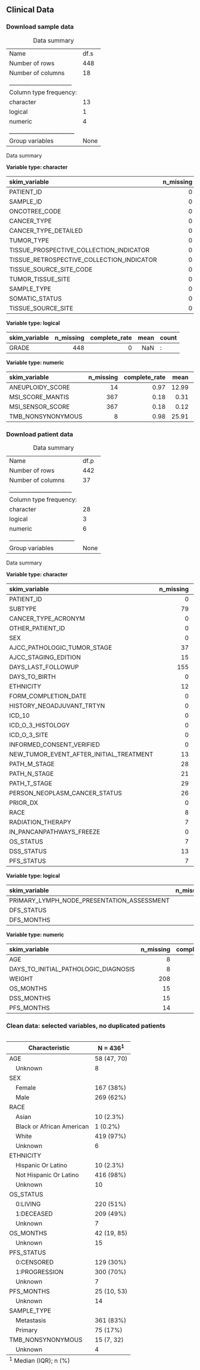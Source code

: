 ## Clinical Data

### Download sample data

<table>
<caption>Data summary</caption>
<tbody>
<tr class="odd">
<td style="text-align: left;">Name</td>
<td style="text-align: left;">df.s</td>
</tr>
<tr class="even">
<td style="text-align: left;">Number of rows</td>
<td style="text-align: left;">448</td>
</tr>
<tr class="odd">
<td style="text-align: left;">Number of columns</td>
<td style="text-align: left;">18</td>
</tr>
<tr class="even">
<td style="text-align: left;">_______________________</td>
<td style="text-align: left;"></td>
</tr>
<tr class="odd">
<td style="text-align: left;">Column type frequency:</td>
<td style="text-align: left;"></td>
</tr>
<tr class="even">
<td style="text-align: left;">character</td>
<td style="text-align: left;">13</td>
</tr>
<tr class="odd">
<td style="text-align: left;">logical</td>
<td style="text-align: left;">1</td>
</tr>
<tr class="even">
<td style="text-align: left;">numeric</td>
<td style="text-align: left;">4</td>
</tr>
<tr class="odd">
<td style="text-align: left;">________________________</td>
<td style="text-align: left;"></td>
</tr>
<tr class="even">
<td style="text-align: left;">Group variables</td>
<td style="text-align: left;">None</td>
</tr>
</tbody>
</table>

Data summary

**Variable type: character**

<table>
<colgroup>
<col style="width: 42%" />
<col style="width: 10%" />
<col style="width: 14%" />
<col style="width: 4%" />
<col style="width: 4%" />
<col style="width: 6%" />
<col style="width: 9%" />
<col style="width: 11%" />
</colgroup>
<thead>
<tr class="header">
<th style="text-align: left;">skim_variable</th>
<th style="text-align: right;">n_missing</th>
<th style="text-align: right;">complete_rate</th>
<th style="text-align: right;">min</th>
<th style="text-align: right;">max</th>
<th style="text-align: right;">empty</th>
<th style="text-align: right;">n_unique</th>
<th style="text-align: right;">whitespace</th>
</tr>
</thead>
<tbody>
<tr class="odd">
<td style="text-align: left;">PATIENT_ID</td>
<td style="text-align: right;">0</td>
<td style="text-align: right;">1</td>
<td style="text-align: right;">12</td>
<td style="text-align: right;">12</td>
<td style="text-align: right;">0</td>
<td style="text-align: right;">442</td>
<td style="text-align: right;">0</td>
</tr>
<tr class="even">
<td style="text-align: left;">SAMPLE_ID</td>
<td style="text-align: right;">0</td>
<td style="text-align: right;">1</td>
<td style="text-align: right;">15</td>
<td style="text-align: right;">15</td>
<td style="text-align: right;">0</td>
<td style="text-align: right;">448</td>
<td style="text-align: right;">0</td>
</tr>
<tr class="odd">
<td style="text-align: left;">ONCOTREE_CODE</td>
<td style="text-align: right;">0</td>
<td style="text-align: right;">1</td>
<td style="text-align: right;">4</td>
<td style="text-align: right;">4</td>
<td style="text-align: right;">0</td>
<td style="text-align: right;">1</td>
<td style="text-align: right;">0</td>
</tr>
<tr class="even">
<td style="text-align: left;">CANCER_TYPE</td>
<td style="text-align: right;">0</td>
<td style="text-align: right;">1</td>
<td style="text-align: right;">8</td>
<td style="text-align: right;">8</td>
<td style="text-align: right;">0</td>
<td style="text-align: right;">1</td>
<td style="text-align: right;">0</td>
</tr>
<tr class="odd">
<td style="text-align: left;">CANCER_TYPE_DETAILED</td>
<td style="text-align: right;">0</td>
<td style="text-align: right;">1</td>
<td style="text-align: right;">18</td>
<td style="text-align: right;">18</td>
<td style="text-align: right;">0</td>
<td style="text-align: right;">1</td>
<td style="text-align: right;">0</td>
</tr>
<tr class="even">
<td style="text-align: left;">TUMOR_TYPE</td>
<td style="text-align: right;">0</td>
<td style="text-align: right;">1</td>
<td style="text-align: right;">23</td>
<td style="text-align: right;">23</td>
<td style="text-align: right;">0</td>
<td style="text-align: right;">1</td>
<td style="text-align: right;">0</td>
</tr>
<tr class="odd">
<td
style="text-align: left;">TISSUE_PROSPECTIVE_COLLECTION_INDICATOR</td>
<td style="text-align: right;">0</td>
<td style="text-align: right;">1</td>
<td style="text-align: right;">2</td>
<td style="text-align: right;">3</td>
<td style="text-align: right;">0</td>
<td style="text-align: right;">2</td>
<td style="text-align: right;">0</td>
</tr>
<tr class="even">
<td
style="text-align: left;">TISSUE_RETROSPECTIVE_COLLECTION_INDICATOR</td>
<td style="text-align: right;">0</td>
<td style="text-align: right;">1</td>
<td style="text-align: right;">2</td>
<td style="text-align: right;">3</td>
<td style="text-align: right;">0</td>
<td style="text-align: right;">2</td>
<td style="text-align: right;">0</td>
</tr>
<tr class="odd">
<td style="text-align: left;">TISSUE_SOURCE_SITE_CODE</td>
<td style="text-align: right;">0</td>
<td style="text-align: right;">1</td>
<td style="text-align: right;">2</td>
<td style="text-align: right;">2</td>
<td style="text-align: right;">0</td>
<td style="text-align: right;">25</td>
<td style="text-align: right;">0</td>
</tr>
<tr class="even">
<td style="text-align: left;">TUMOR_TISSUE_SITE</td>
<td style="text-align: right;">0</td>
<td style="text-align: right;">1</td>
<td style="text-align: right;">5</td>
<td style="text-align: right;">55</td>
<td style="text-align: right;">0</td>
<td style="text-align: right;">26</td>
<td style="text-align: right;">0</td>
</tr>
<tr class="odd">
<td style="text-align: left;">SAMPLE_TYPE</td>
<td style="text-align: right;">0</td>
<td style="text-align: right;">1</td>
<td style="text-align: right;">7</td>
<td style="text-align: right;">10</td>
<td style="text-align: right;">0</td>
<td style="text-align: right;">2</td>
<td style="text-align: right;">0</td>
</tr>
<tr class="even">
<td style="text-align: left;">SOMATIC_STATUS</td>
<td style="text-align: right;">0</td>
<td style="text-align: right;">1</td>
<td style="text-align: right;">7</td>
<td style="text-align: right;">7</td>
<td style="text-align: right;">0</td>
<td style="text-align: right;">1</td>
<td style="text-align: right;">0</td>
</tr>
<tr class="odd">
<td style="text-align: left;">TISSUE_SOURCE_SITE</td>
<td style="text-align: right;">0</td>
<td style="text-align: right;">1</td>
<td style="text-align: right;">4</td>
<td style="text-align: right;">44</td>
<td style="text-align: right;">0</td>
<td style="text-align: right;">25</td>
<td style="text-align: right;">0</td>
</tr>
</tbody>
</table>

**Variable type: logical**

<table>
<thead>
<tr class="header">
<th style="text-align: left;">skim_variable</th>
<th style="text-align: right;">n_missing</th>
<th style="text-align: right;">complete_rate</th>
<th style="text-align: right;">mean</th>
<th style="text-align: left;">count</th>
</tr>
</thead>
<tbody>
<tr class="odd">
<td style="text-align: left;">GRADE</td>
<td style="text-align: right;">448</td>
<td style="text-align: right;">0</td>
<td style="text-align: right;">NaN</td>
<td style="text-align: left;">:</td>
</tr>
</tbody>
</table>

**Variable type: numeric**

<table>
<colgroup>
<col style="width: 14%" />
<col style="width: 8%" />
<col style="width: 11%" />
<col style="width: 4%" />
<col style="width: 4%" />
<col style="width: 4%" />
<col style="width: 4%" />
<col style="width: 4%" />
<col style="width: 4%" />
<col style="width: 6%" />
<col style="width: 32%" />
</colgroup>
<thead>
<tr class="header">
<th style="text-align: left;">skim_variable</th>
<th style="text-align: right;">n_missing</th>
<th style="text-align: right;">complete_rate</th>
<th style="text-align: right;">mean</th>
<th style="text-align: right;">sd</th>
<th style="text-align: right;">p0</th>
<th style="text-align: right;">p25</th>
<th style="text-align: right;">p50</th>
<th style="text-align: right;">p75</th>
<th style="text-align: right;">p100</th>
<th style="text-align: left;">hist</th>
</tr>
</thead>
<tbody>
<tr class="odd">
<td style="text-align: left;">ANEUPLOIDY_SCORE</td>
<td style="text-align: right;">14</td>
<td style="text-align: right;">0.97</td>
<td style="text-align: right;">12.99</td>
<td style="text-align: right;">7.98</td>
<td style="text-align: right;">0.00</td>
<td style="text-align: right;">7.00</td>
<td style="text-align: right;">11.00</td>
<td style="text-align: right;">19.00</td>
<td style="text-align: right;">35.00</td>
<td style="text-align: left;">▆▇▅▃▁</td>
</tr>
<tr class="even">
<td style="text-align: left;">MSI_SCORE_MANTIS</td>
<td style="text-align: right;">367</td>
<td style="text-align: right;">0.18</td>
<td style="text-align: right;">0.31</td>
<td style="text-align: right;">0.02</td>
<td style="text-align: right;">0.24</td>
<td style="text-align: right;">0.30</td>
<td style="text-align: right;">0.32</td>
<td style="text-align: right;">0.33</td>
<td style="text-align: right;">0.37</td>
<td style="text-align: left;">▁▂▇▇▁</td>
</tr>
<tr class="odd">
<td style="text-align: left;">MSI_SENSOR_SCORE</td>
<td style="text-align: right;">367</td>
<td style="text-align: right;">0.18</td>
<td style="text-align: right;">0.12</td>
<td style="text-align: right;">0.19</td>
<td style="text-align: right;">0.00</td>
<td style="text-align: right;">0.01</td>
<td style="text-align: right;">0.05</td>
<td style="text-align: right;">0.14</td>
<td style="text-align: right;">1.03</td>
<td style="text-align: left;">▇▂▁▁▁</td>
</tr>
<tr class="even">
<td style="text-align: left;">TMB_NONSYNONYMOUS</td>
<td style="text-align: right;">8</td>
<td style="text-align: right;">0.98</td>
<td style="text-align: right;">25.91</td>
<td style="text-align: right;">55.65</td>
<td style="text-align: right;">0.20</td>
<td style="text-align: right;">7.04</td>
<td style="text-align: right;">14.88</td>
<td style="text-align: right;">31.39</td>
<td style="text-align: right;">1052.20</td>
<td style="text-align: left;">▇▁▁▁▁</td>
</tr>
</tbody>
</table>

### Download patient data

<table>
<caption>Data summary</caption>
<tbody>
<tr class="odd">
<td style="text-align: left;">Name</td>
<td style="text-align: left;">df.p</td>
</tr>
<tr class="even">
<td style="text-align: left;">Number of rows</td>
<td style="text-align: left;">442</td>
</tr>
<tr class="odd">
<td style="text-align: left;">Number of columns</td>
<td style="text-align: left;">37</td>
</tr>
<tr class="even">
<td style="text-align: left;">_______________________</td>
<td style="text-align: left;"></td>
</tr>
<tr class="odd">
<td style="text-align: left;">Column type frequency:</td>
<td style="text-align: left;"></td>
</tr>
<tr class="even">
<td style="text-align: left;">character</td>
<td style="text-align: left;">28</td>
</tr>
<tr class="odd">
<td style="text-align: left;">logical</td>
<td style="text-align: left;">3</td>
</tr>
<tr class="even">
<td style="text-align: left;">numeric</td>
<td style="text-align: left;">6</td>
</tr>
<tr class="odd">
<td style="text-align: left;">________________________</td>
<td style="text-align: left;"></td>
</tr>
<tr class="even">
<td style="text-align: left;">Group variables</td>
<td style="text-align: left;">None</td>
</tr>
</tbody>
</table>

Data summary

**Variable type: character**

<table>
<colgroup>
<col style="width: 40%" />
<col style="width: 10%" />
<col style="width: 14%" />
<col style="width: 4%" />
<col style="width: 4%" />
<col style="width: 6%" />
<col style="width: 9%" />
<col style="width: 11%" />
</colgroup>
<thead>
<tr class="header">
<th style="text-align: left;">skim_variable</th>
<th style="text-align: right;">n_missing</th>
<th style="text-align: right;">complete_rate</th>
<th style="text-align: right;">min</th>
<th style="text-align: right;">max</th>
<th style="text-align: right;">empty</th>
<th style="text-align: right;">n_unique</th>
<th style="text-align: right;">whitespace</th>
</tr>
</thead>
<tbody>
<tr class="odd">
<td style="text-align: left;">PATIENT_ID</td>
<td style="text-align: right;">0</td>
<td style="text-align: right;">1.00</td>
<td style="text-align: right;">12</td>
<td style="text-align: right;">12</td>
<td style="text-align: right;">0</td>
<td style="text-align: right;">442</td>
<td style="text-align: right;">0</td>
</tr>
<tr class="even">
<td style="text-align: left;">SUBTYPE</td>
<td style="text-align: right;">79</td>
<td style="text-align: right;">0.82</td>
<td style="text-align: right;">4</td>
<td style="text-align: right;">4</td>
<td style="text-align: right;">0</td>
<td style="text-align: right;">1</td>
<td style="text-align: right;">0</td>
</tr>
<tr class="odd">
<td style="text-align: left;">CANCER_TYPE_ACRONYM</td>
<td style="text-align: right;">0</td>
<td style="text-align: right;">1.00</td>
<td style="text-align: right;">4</td>
<td style="text-align: right;">4</td>
<td style="text-align: right;">0</td>
<td style="text-align: right;">1</td>
<td style="text-align: right;">0</td>
</tr>
<tr class="even">
<td style="text-align: left;">OTHER_PATIENT_ID</td>
<td style="text-align: right;">0</td>
<td style="text-align: right;">1.00</td>
<td style="text-align: right;">36</td>
<td style="text-align: right;">36</td>
<td style="text-align: right;">0</td>
<td style="text-align: right;">442</td>
<td style="text-align: right;">0</td>
</tr>
<tr class="odd">
<td style="text-align: left;">SEX</td>
<td style="text-align: right;">0</td>
<td style="text-align: right;">1.00</td>
<td style="text-align: right;">4</td>
<td style="text-align: right;">6</td>
<td style="text-align: right;">0</td>
<td style="text-align: right;">2</td>
<td style="text-align: right;">0</td>
</tr>
<tr class="even">
<td style="text-align: left;">AJCC_PATHOLOGIC_TUMOR_STAGE</td>
<td style="text-align: right;">37</td>
<td style="text-align: right;">0.92</td>
<td style="text-align: right;">7</td>
<td style="text-align: right;">16</td>
<td style="text-align: right;">0</td>
<td style="text-align: right;">14</td>
<td style="text-align: right;">0</td>
</tr>
<tr class="odd">
<td style="text-align: left;">AJCC_STAGING_EDITION</td>
<td style="text-align: right;">15</td>
<td style="text-align: right;">0.97</td>
<td style="text-align: right;">3</td>
<td style="text-align: right;">3</td>
<td style="text-align: right;">0</td>
<td style="text-align: right;">7</td>
<td style="text-align: right;">0</td>
</tr>
<tr class="even">
<td style="text-align: left;">DAYS_LAST_FOLLOWUP</td>
<td style="text-align: right;">155</td>
<td style="text-align: right;">0.65</td>
<td style="text-align: right;">1</td>
<td style="text-align: right;">11</td>
<td style="text-align: right;">0</td>
<td style="text-align: right;">271</td>
<td style="text-align: right;">0</td>
</tr>
<tr class="odd">
<td style="text-align: left;">DAYS_TO_BIRTH</td>
<td style="text-align: right;">0</td>
<td style="text-align: right;">1.00</td>
<td style="text-align: right;">5</td>
<td style="text-align: right;">11</td>
<td style="text-align: right;">0</td>
<td style="text-align: right;">430</td>
<td style="text-align: right;">0</td>
</tr>
<tr class="even">
<td style="text-align: left;">ETHNICITY</td>
<td style="text-align: right;">12</td>
<td style="text-align: right;">0.97</td>
<td style="text-align: right;">18</td>
<td style="text-align: right;">22</td>
<td style="text-align: right;">0</td>
<td style="text-align: right;">2</td>
<td style="text-align: right;">0</td>
</tr>
<tr class="odd">
<td style="text-align: left;">FORM_COMPLETION_DATE</td>
<td style="text-align: right;">0</td>
<td style="text-align: right;">1.00</td>
<td style="text-align: right;">6</td>
<td style="text-align: right;">8</td>
<td style="text-align: right;">0</td>
<td style="text-align: right;">113</td>
<td style="text-align: right;">0</td>
</tr>
<tr class="even">
<td style="text-align: left;">HISTORY_NEOADJUVANT_TRTYN</td>
<td style="text-align: right;">0</td>
<td style="text-align: right;">1.00</td>
<td style="text-align: right;">2</td>
<td style="text-align: right;">3</td>
<td style="text-align: right;">0</td>
<td style="text-align: right;">2</td>
<td style="text-align: right;">0</td>
</tr>
<tr class="odd">
<td style="text-align: left;">ICD_10</td>
<td style="text-align: right;">0</td>
<td style="text-align: right;">1.00</td>
<td style="text-align: right;">3</td>
<td style="text-align: right;">6</td>
<td style="text-align: right;">0</td>
<td style="text-align: right;">45</td>
<td style="text-align: right;">0</td>
</tr>
<tr class="even">
<td style="text-align: left;">ICD_O_3_HISTOLOGY</td>
<td style="text-align: right;">0</td>
<td style="text-align: right;">1.00</td>
<td style="text-align: right;">6</td>
<td style="text-align: right;">6</td>
<td style="text-align: right;">0</td>
<td style="text-align: right;">9</td>
<td style="text-align: right;">0</td>
</tr>
<tr class="odd">
<td style="text-align: left;">ICD_O_3_SITE</td>
<td style="text-align: right;">0</td>
<td style="text-align: right;">1.00</td>
<td style="text-align: right;">5</td>
<td style="text-align: right;">5</td>
<td style="text-align: right;">0</td>
<td style="text-align: right;">44</td>
<td style="text-align: right;">0</td>
</tr>
<tr class="even">
<td style="text-align: left;">INFORMED_CONSENT_VERIFIED</td>
<td style="text-align: right;">0</td>
<td style="text-align: right;">1.00</td>
<td style="text-align: right;">3</td>
<td style="text-align: right;">3</td>
<td style="text-align: right;">0</td>
<td style="text-align: right;">1</td>
<td style="text-align: right;">0</td>
</tr>
<tr class="odd">
<td
style="text-align: left;">NEW_TUMOR_EVENT_AFTER_INITIAL_TREATMENT</td>
<td style="text-align: right;">13</td>
<td style="text-align: right;">0.97</td>
<td style="text-align: right;">2</td>
<td style="text-align: right;">3</td>
<td style="text-align: right;">0</td>
<td style="text-align: right;">2</td>
<td style="text-align: right;">0</td>
</tr>
<tr class="even">
<td style="text-align: left;">PATH_M_STAGE</td>
<td style="text-align: right;">28</td>
<td style="text-align: right;">0.94</td>
<td style="text-align: right;">2</td>
<td style="text-align: right;">3</td>
<td style="text-align: right;">0</td>
<td style="text-align: right;">5</td>
<td style="text-align: right;">0</td>
</tr>
<tr class="odd">
<td style="text-align: left;">PATH_N_STAGE</td>
<td style="text-align: right;">21</td>
<td style="text-align: right;">0.95</td>
<td style="text-align: right;">2</td>
<td style="text-align: right;">3</td>
<td style="text-align: right;">0</td>
<td style="text-align: right;">10</td>
<td style="text-align: right;">0</td>
</tr>
<tr class="even">
<td style="text-align: left;">PATH_T_STAGE</td>
<td style="text-align: right;">29</td>
<td style="text-align: right;">0.93</td>
<td style="text-align: right;">2</td>
<td style="text-align: right;">3</td>
<td style="text-align: right;">0</td>
<td style="text-align: right;">15</td>
<td style="text-align: right;">0</td>
</tr>
<tr class="odd">
<td style="text-align: left;">PERSON_NEOPLASM_CANCER_STATUS</td>
<td style="text-align: right;">26</td>
<td style="text-align: right;">0.94</td>
<td style="text-align: right;">10</td>
<td style="text-align: right;">10</td>
<td style="text-align: right;">0</td>
<td style="text-align: right;">2</td>
<td style="text-align: right;">0</td>
</tr>
<tr class="even">
<td style="text-align: left;">PRIOR_DX</td>
<td style="text-align: right;">0</td>
<td style="text-align: right;">1.00</td>
<td style="text-align: right;">2</td>
<td style="text-align: right;">3</td>
<td style="text-align: right;">0</td>
<td style="text-align: right;">2</td>
<td style="text-align: right;">0</td>
</tr>
<tr class="odd">
<td style="text-align: left;">RACE</td>
<td style="text-align: right;">8</td>
<td style="text-align: right;">0.98</td>
<td style="text-align: right;">5</td>
<td style="text-align: right;">25</td>
<td style="text-align: right;">0</td>
<td style="text-align: right;">3</td>
<td style="text-align: right;">0</td>
</tr>
<tr class="even">
<td style="text-align: left;">RADIATION_THERAPY</td>
<td style="text-align: right;">7</td>
<td style="text-align: right;">0.98</td>
<td style="text-align: right;">2</td>
<td style="text-align: right;">3</td>
<td style="text-align: right;">0</td>
<td style="text-align: right;">2</td>
<td style="text-align: right;">0</td>
</tr>
<tr class="odd">
<td style="text-align: left;">IN_PANCANPATHWAYS_FREEZE</td>
<td style="text-align: right;">0</td>
<td style="text-align: right;">1.00</td>
<td style="text-align: right;">2</td>
<td style="text-align: right;">3</td>
<td style="text-align: right;">0</td>
<td style="text-align: right;">2</td>
<td style="text-align: right;">0</td>
</tr>
<tr class="even">
<td style="text-align: left;">OS_STATUS</td>
<td style="text-align: right;">7</td>
<td style="text-align: right;">0.98</td>
<td style="text-align: right;">8</td>
<td style="text-align: right;">10</td>
<td style="text-align: right;">0</td>
<td style="text-align: right;">2</td>
<td style="text-align: right;">0</td>
</tr>
<tr class="odd">
<td style="text-align: left;">DSS_STATUS</td>
<td style="text-align: right;">13</td>
<td style="text-align: right;">0.97</td>
<td style="text-align: right;">17</td>
<td style="text-align: right;">26</td>
<td style="text-align: right;">0</td>
<td style="text-align: right;">2</td>
<td style="text-align: right;">0</td>
</tr>
<tr class="even">
<td style="text-align: left;">PFS_STATUS</td>
<td style="text-align: right;">7</td>
<td style="text-align: right;">0.98</td>
<td style="text-align: right;">10</td>
<td style="text-align: right;">13</td>
<td style="text-align: right;">0</td>
<td style="text-align: right;">2</td>
<td style="text-align: right;">0</td>
</tr>
</tbody>
</table>

**Variable type: logical**

<table>
<colgroup>
<col style="width: 55%" />
<col style="width: 12%" />
<col style="width: 17%" />
<col style="width: 6%" />
<col style="width: 7%" />
</colgroup>
<thead>
<tr class="header">
<th style="text-align: left;">skim_variable</th>
<th style="text-align: right;">n_missing</th>
<th style="text-align: right;">complete_rate</th>
<th style="text-align: right;">mean</th>
<th style="text-align: left;">count</th>
</tr>
</thead>
<tbody>
<tr class="odd">
<td
style="text-align: left;">PRIMARY_LYMPH_NODE_PRESENTATION_ASSESSMENT</td>
<td style="text-align: right;">442</td>
<td style="text-align: right;">0</td>
<td style="text-align: right;">NaN</td>
<td style="text-align: left;">:</td>
</tr>
<tr class="even">
<td style="text-align: left;">DFS_STATUS</td>
<td style="text-align: right;">442</td>
<td style="text-align: right;">0</td>
<td style="text-align: right;">NaN</td>
<td style="text-align: left;">:</td>
</tr>
<tr class="odd">
<td style="text-align: left;">DFS_MONTHS</td>
<td style="text-align: right;">442</td>
<td style="text-align: right;">0</td>
<td style="text-align: right;">NaN</td>
<td style="text-align: left;">:</td>
</tr>
</tbody>
</table>

**Variable type: numeric**

<table style="width:100%;">
<colgroup>
<col style="width: 26%" />
<col style="width: 7%" />
<col style="width: 9%" />
<col style="width: 4%" />
<col style="width: 4%" />
<col style="width: 2%" />
<col style="width: 4%" />
<col style="width: 4%" />
<col style="width: 4%" />
<col style="width: 4%" />
<col style="width: 28%" />
</colgroup>
<thead>
<tr class="header">
<th style="text-align: left;">skim_variable</th>
<th style="text-align: right;">n_missing</th>
<th style="text-align: right;">complete_rate</th>
<th style="text-align: right;">mean</th>
<th style="text-align: right;">sd</th>
<th style="text-align: right;">p0</th>
<th style="text-align: right;">p25</th>
<th style="text-align: right;">p50</th>
<th style="text-align: right;">p75</th>
<th style="text-align: right;">p100</th>
<th style="text-align: left;">hist</th>
</tr>
</thead>
<tbody>
<tr class="odd">
<td style="text-align: left;">AGE</td>
<td style="text-align: right;">8</td>
<td style="text-align: right;">0.98</td>
<td style="text-align: right;">57.52</td>
<td style="text-align: right;">15.71</td>
<td style="text-align: right;">15</td>
<td style="text-align: right;">47.00</td>
<td style="text-align: right;">58.00</td>
<td style="text-align: right;">70.00</td>
<td style="text-align: right;">90.00</td>
<td style="text-align: left;">▂▃▇▇▃</td>
</tr>
<tr class="even">
<td style="text-align: left;">DAYS_TO_INITIAL_PATHOLOGIC_DIAGNOSIS</td>
<td style="text-align: right;">8</td>
<td style="text-align: right;">0.98</td>
<td style="text-align: right;">0.00</td>
<td style="text-align: right;">0.00</td>
<td style="text-align: right;">0</td>
<td style="text-align: right;">0.00</td>
<td style="text-align: right;">0.00</td>
<td style="text-align: right;">0.00</td>
<td style="text-align: right;">0.00</td>
<td style="text-align: left;">▁▁▇▁▁</td>
</tr>
<tr class="odd">
<td style="text-align: left;">WEIGHT</td>
<td style="text-align: right;">208</td>
<td style="text-align: right;">0.53</td>
<td style="text-align: right;">82.02</td>
<td style="text-align: right;">19.24</td>
<td style="text-align: right;">40</td>
<td style="text-align: right;">70.00</td>
<td style="text-align: right;">81.00</td>
<td style="text-align: right;">90.00</td>
<td style="text-align: right;">161.00</td>
<td style="text-align: left;">▃▇▃▁▁</td>
</tr>
<tr class="even">
<td style="text-align: left;">OS_MONTHS</td>
<td style="text-align: right;">15</td>
<td style="text-align: right;">0.97</td>
<td style="text-align: right;">62.67</td>
<td style="text-align: right;">64.18</td>
<td style="text-align: right;">0</td>
<td style="text-align: right;">18.31</td>
<td style="text-align: right;">41.56</td>
<td style="text-align: right;">80.94</td>
<td style="text-align: right;">369.92</td>
<td style="text-align: left;">▇▂▁▁▁</td>
</tr>
<tr class="odd">
<td style="text-align: left;">DSS_MONTHS</td>
<td style="text-align: right;">15</td>
<td style="text-align: right;">0.97</td>
<td style="text-align: right;">62.67</td>
<td style="text-align: right;">64.18</td>
<td style="text-align: right;">0</td>
<td style="text-align: right;">18.31</td>
<td style="text-align: right;">41.56</td>
<td style="text-align: right;">80.94</td>
<td style="text-align: right;">369.92</td>
<td style="text-align: left;">▇▂▁▁▁</td>
</tr>
<tr class="even">
<td style="text-align: left;">PFS_MONTHS</td>
<td style="text-align: right;">14</td>
<td style="text-align: right;">0.97</td>
<td style="text-align: right;">43.37</td>
<td style="text-align: right;">54.66</td>
<td style="text-align: right;">0</td>
<td style="text-align: right;">9.57</td>
<td style="text-align: right;">24.85</td>
<td style="text-align: right;">51.88</td>
<td style="text-align: right;">368.77</td>
<td style="text-align: left;">▇▁▁▁▁</td>
</tr>
</tbody>
</table>

### Clean data: selected variables, no duplicated patients

<div id="gmehoxmbkb" style="overflow-x:auto;overflow-y:auto;width:auto;height:auto;">
<style>html {
  font-family: -apple-system, BlinkMacSystemFont, 'Segoe UI', Roboto, Oxygen, Ubuntu, Cantarell, 'Helvetica Neue', 'Fira Sans', 'Droid Sans', Arial, sans-serif;
}

#gmehoxmbkb .gt_table {
  display: table;
  border-collapse: collapse;
  margin-left: auto;
  margin-right: auto;
  color: #333333;
  font-size: 16px;
  font-weight: normal;
  font-style: normal;
  background-color: #FFFFFF;
  width: auto;
  border-top-style: solid;
  border-top-width: 2px;
  border-top-color: #A8A8A8;
  border-right-style: none;
  border-right-width: 2px;
  border-right-color: #D3D3D3;
  border-bottom-style: solid;
  border-bottom-width: 2px;
  border-bottom-color: #A8A8A8;
  border-left-style: none;
  border-left-width: 2px;
  border-left-color: #D3D3D3;
}

#gmehoxmbkb .gt_heading {
  background-color: #FFFFFF;
  text-align: center;
  border-bottom-color: #FFFFFF;
  border-left-style: none;
  border-left-width: 1px;
  border-left-color: #D3D3D3;
  border-right-style: none;
  border-right-width: 1px;
  border-right-color: #D3D3D3;
}

#gmehoxmbkb .gt_title {
  color: #333333;
  font-size: 125%;
  font-weight: initial;
  padding-top: 4px;
  padding-bottom: 4px;
  padding-left: 5px;
  padding-right: 5px;
  border-bottom-color: #FFFFFF;
  border-bottom-width: 0;
}

#gmehoxmbkb .gt_subtitle {
  color: #333333;
  font-size: 85%;
  font-weight: initial;
  padding-top: 0;
  padding-bottom: 6px;
  padding-left: 5px;
  padding-right: 5px;
  border-top-color: #FFFFFF;
  border-top-width: 0;
}

#gmehoxmbkb .gt_bottom_border {
  border-bottom-style: solid;
  border-bottom-width: 2px;
  border-bottom-color: #D3D3D3;
}

#gmehoxmbkb .gt_col_headings {
  border-top-style: solid;
  border-top-width: 2px;
  border-top-color: #D3D3D3;
  border-bottom-style: solid;
  border-bottom-width: 2px;
  border-bottom-color: #D3D3D3;
  border-left-style: none;
  border-left-width: 1px;
  border-left-color: #D3D3D3;
  border-right-style: none;
  border-right-width: 1px;
  border-right-color: #D3D3D3;
}

#gmehoxmbkb .gt_col_heading {
  color: #333333;
  background-color: #FFFFFF;
  font-size: 100%;
  font-weight: normal;
  text-transform: inherit;
  border-left-style: none;
  border-left-width: 1px;
  border-left-color: #D3D3D3;
  border-right-style: none;
  border-right-width: 1px;
  border-right-color: #D3D3D3;
  vertical-align: bottom;
  padding-top: 5px;
  padding-bottom: 6px;
  padding-left: 5px;
  padding-right: 5px;
  overflow-x: hidden;
}

#gmehoxmbkb .gt_column_spanner_outer {
  color: #333333;
  background-color: #FFFFFF;
  font-size: 100%;
  font-weight: normal;
  text-transform: inherit;
  padding-top: 0;
  padding-bottom: 0;
  padding-left: 4px;
  padding-right: 4px;
}

#gmehoxmbkb .gt_column_spanner_outer:first-child {
  padding-left: 0;
}

#gmehoxmbkb .gt_column_spanner_outer:last-child {
  padding-right: 0;
}

#gmehoxmbkb .gt_column_spanner {
  border-bottom-style: solid;
  border-bottom-width: 2px;
  border-bottom-color: #D3D3D3;
  vertical-align: bottom;
  padding-top: 5px;
  padding-bottom: 5px;
  overflow-x: hidden;
  display: inline-block;
  width: 100%;
}

#gmehoxmbkb .gt_group_heading {
  padding-top: 8px;
  padding-bottom: 8px;
  padding-left: 5px;
  padding-right: 5px;
  color: #333333;
  background-color: #FFFFFF;
  font-size: 100%;
  font-weight: initial;
  text-transform: inherit;
  border-top-style: solid;
  border-top-width: 2px;
  border-top-color: #D3D3D3;
  border-bottom-style: solid;
  border-bottom-width: 2px;
  border-bottom-color: #D3D3D3;
  border-left-style: none;
  border-left-width: 1px;
  border-left-color: #D3D3D3;
  border-right-style: none;
  border-right-width: 1px;
  border-right-color: #D3D3D3;
  vertical-align: middle;
}

#gmehoxmbkb .gt_empty_group_heading {
  padding: 0.5px;
  color: #333333;
  background-color: #FFFFFF;
  font-size: 100%;
  font-weight: initial;
  border-top-style: solid;
  border-top-width: 2px;
  border-top-color: #D3D3D3;
  border-bottom-style: solid;
  border-bottom-width: 2px;
  border-bottom-color: #D3D3D3;
  vertical-align: middle;
}

#gmehoxmbkb .gt_from_md > :first-child {
  margin-top: 0;
}

#gmehoxmbkb .gt_from_md > :last-child {
  margin-bottom: 0;
}

#gmehoxmbkb .gt_row {
  padding-top: 8px;
  padding-bottom: 8px;
  padding-left: 5px;
  padding-right: 5px;
  margin: 10px;
  border-top-style: solid;
  border-top-width: 1px;
  border-top-color: #D3D3D3;
  border-left-style: none;
  border-left-width: 1px;
  border-left-color: #D3D3D3;
  border-right-style: none;
  border-right-width: 1px;
  border-right-color: #D3D3D3;
  vertical-align: middle;
  overflow-x: hidden;
}

#gmehoxmbkb .gt_stub {
  color: #333333;
  background-color: #FFFFFF;
  font-size: 100%;
  font-weight: initial;
  text-transform: inherit;
  border-right-style: solid;
  border-right-width: 2px;
  border-right-color: #D3D3D3;
  padding-left: 5px;
  padding-right: 5px;
}

#gmehoxmbkb .gt_stub_row_group {
  color: #333333;
  background-color: #FFFFFF;
  font-size: 100%;
  font-weight: initial;
  text-transform: inherit;
  border-right-style: solid;
  border-right-width: 2px;
  border-right-color: #D3D3D3;
  padding-left: 5px;
  padding-right: 5px;
  vertical-align: top;
}

#gmehoxmbkb .gt_row_group_first td {
  border-top-width: 2px;
}

#gmehoxmbkb .gt_summary_row {
  color: #333333;
  background-color: #FFFFFF;
  text-transform: inherit;
  padding-top: 8px;
  padding-bottom: 8px;
  padding-left: 5px;
  padding-right: 5px;
}

#gmehoxmbkb .gt_first_summary_row {
  border-top-style: solid;
  border-top-color: #D3D3D3;
}

#gmehoxmbkb .gt_first_summary_row.thick {
  border-top-width: 2px;
}

#gmehoxmbkb .gt_last_summary_row {
  padding-top: 8px;
  padding-bottom: 8px;
  padding-left: 5px;
  padding-right: 5px;
  border-bottom-style: solid;
  border-bottom-width: 2px;
  border-bottom-color: #D3D3D3;
}

#gmehoxmbkb .gt_grand_summary_row {
  color: #333333;
  background-color: #FFFFFF;
  text-transform: inherit;
  padding-top: 8px;
  padding-bottom: 8px;
  padding-left: 5px;
  padding-right: 5px;
}

#gmehoxmbkb .gt_first_grand_summary_row {
  padding-top: 8px;
  padding-bottom: 8px;
  padding-left: 5px;
  padding-right: 5px;
  border-top-style: double;
  border-top-width: 6px;
  border-top-color: #D3D3D3;
}

#gmehoxmbkb .gt_striped {
  background-color: rgba(128, 128, 128, 0.05);
}

#gmehoxmbkb .gt_table_body {
  border-top-style: solid;
  border-top-width: 2px;
  border-top-color: #D3D3D3;
  border-bottom-style: solid;
  border-bottom-width: 2px;
  border-bottom-color: #D3D3D3;
}

#gmehoxmbkb .gt_footnotes {
  color: #333333;
  background-color: #FFFFFF;
  border-bottom-style: none;
  border-bottom-width: 2px;
  border-bottom-color: #D3D3D3;
  border-left-style: none;
  border-left-width: 2px;
  border-left-color: #D3D3D3;
  border-right-style: none;
  border-right-width: 2px;
  border-right-color: #D3D3D3;
}

#gmehoxmbkb .gt_footnote {
  margin: 0px;
  font-size: 90%;
  padding-left: 4px;
  padding-right: 4px;
  padding-left: 5px;
  padding-right: 5px;
}

#gmehoxmbkb .gt_sourcenotes {
  color: #333333;
  background-color: #FFFFFF;
  border-bottom-style: none;
  border-bottom-width: 2px;
  border-bottom-color: #D3D3D3;
  border-left-style: none;
  border-left-width: 2px;
  border-left-color: #D3D3D3;
  border-right-style: none;
  border-right-width: 2px;
  border-right-color: #D3D3D3;
}

#gmehoxmbkb .gt_sourcenote {
  font-size: 90%;
  padding-top: 4px;
  padding-bottom: 4px;
  padding-left: 5px;
  padding-right: 5px;
}

#gmehoxmbkb .gt_left {
  text-align: left;
}

#gmehoxmbkb .gt_center {
  text-align: center;
}

#gmehoxmbkb .gt_right {
  text-align: right;
  font-variant-numeric: tabular-nums;
}

#gmehoxmbkb .gt_font_normal {
  font-weight: normal;
}

#gmehoxmbkb .gt_font_bold {
  font-weight: bold;
}

#gmehoxmbkb .gt_font_italic {
  font-style: italic;
}

#gmehoxmbkb .gt_super {
  font-size: 65%;
}

#gmehoxmbkb .gt_footnote_marks {
  font-style: italic;
  font-weight: normal;
  font-size: 75%;
  vertical-align: 0.4em;
}

#gmehoxmbkb .gt_asterisk {
  font-size: 100%;
  vertical-align: 0;
}

#gmehoxmbkb .gt_indent_1 {
  text-indent: 5px;
}

#gmehoxmbkb .gt_indent_2 {
  text-indent: 10px;
}

#gmehoxmbkb .gt_indent_3 {
  text-indent: 15px;
}

#gmehoxmbkb .gt_indent_4 {
  text-indent: 20px;
}

#gmehoxmbkb .gt_indent_5 {
  text-indent: 25px;
}
</style>
<table class="gt_table">
  
  <thead class="gt_col_headings">
    <tr>
      <th class="gt_col_heading gt_columns_bottom_border gt_left" rowspan="1" colspan="1" scope="col"><strong>Characteristic</strong></th>
      <th class="gt_col_heading gt_columns_bottom_border gt_center" rowspan="1" colspan="1" scope="col"><strong>N = 436</strong><sup class="gt_footnote_marks">1</sup></th>
    </tr>
  </thead>
  <tbody class="gt_table_body">
    <tr><td class="gt_row gt_left">AGE</td>
<td class="gt_row gt_center">58 (47, 70)</td></tr>
    <tr><td class="gt_row gt_left">    Unknown</td>
<td class="gt_row gt_center">8</td></tr>
    <tr><td class="gt_row gt_left">SEX</td>
<td class="gt_row gt_center"></td></tr>
    <tr><td class="gt_row gt_left">    Female</td>
<td class="gt_row gt_center">167 (38%)</td></tr>
    <tr><td class="gt_row gt_left">    Male</td>
<td class="gt_row gt_center">269 (62%)</td></tr>
    <tr><td class="gt_row gt_left">RACE</td>
<td class="gt_row gt_center"></td></tr>
    <tr><td class="gt_row gt_left">    Asian</td>
<td class="gt_row gt_center">10 (2.3%)</td></tr>
    <tr><td class="gt_row gt_left">    Black or African American</td>
<td class="gt_row gt_center">1 (0.2%)</td></tr>
    <tr><td class="gt_row gt_left">    White</td>
<td class="gt_row gt_center">419 (97%)</td></tr>
    <tr><td class="gt_row gt_left">    Unknown</td>
<td class="gt_row gt_center">6</td></tr>
    <tr><td class="gt_row gt_left">ETHNICITY</td>
<td class="gt_row gt_center"></td></tr>
    <tr><td class="gt_row gt_left">    Hispanic Or Latino</td>
<td class="gt_row gt_center">10 (2.3%)</td></tr>
    <tr><td class="gt_row gt_left">    Not Hispanic Or Latino</td>
<td class="gt_row gt_center">416 (98%)</td></tr>
    <tr><td class="gt_row gt_left">    Unknown</td>
<td class="gt_row gt_center">10</td></tr>
    <tr><td class="gt_row gt_left">OS_STATUS</td>
<td class="gt_row gt_center"></td></tr>
    <tr><td class="gt_row gt_left">    0:LIVING</td>
<td class="gt_row gt_center">220 (51%)</td></tr>
    <tr><td class="gt_row gt_left">    1:DECEASED</td>
<td class="gt_row gt_center">209 (49%)</td></tr>
    <tr><td class="gt_row gt_left">    Unknown</td>
<td class="gt_row gt_center">7</td></tr>
    <tr><td class="gt_row gt_left">OS_MONTHS</td>
<td class="gt_row gt_center">42 (19, 85)</td></tr>
    <tr><td class="gt_row gt_left">    Unknown</td>
<td class="gt_row gt_center">15</td></tr>
    <tr><td class="gt_row gt_left">PFS_STATUS</td>
<td class="gt_row gt_center"></td></tr>
    <tr><td class="gt_row gt_left">    0:CENSORED</td>
<td class="gt_row gt_center">129 (30%)</td></tr>
    <tr><td class="gt_row gt_left">    1:PROGRESSION</td>
<td class="gt_row gt_center">300 (70%)</td></tr>
    <tr><td class="gt_row gt_left">    Unknown</td>
<td class="gt_row gt_center">7</td></tr>
    <tr><td class="gt_row gt_left">PFS_MONTHS</td>
<td class="gt_row gt_center">25 (10, 53)</td></tr>
    <tr><td class="gt_row gt_left">    Unknown</td>
<td class="gt_row gt_center">14</td></tr>
    <tr><td class="gt_row gt_left">SAMPLE_TYPE</td>
<td class="gt_row gt_center"></td></tr>
    <tr><td class="gt_row gt_left">    Metastasis</td>
<td class="gt_row gt_center">361 (83%)</td></tr>
    <tr><td class="gt_row gt_left">    Primary</td>
<td class="gt_row gt_center">75 (17%)</td></tr>
    <tr><td class="gt_row gt_left">TMB_NONSYNONYMOUS</td>
<td class="gt_row gt_center">15 (7, 32)</td></tr>
    <tr><td class="gt_row gt_left">    Unknown</td>
<td class="gt_row gt_center">4</td></tr>
  </tbody>
  
  <tfoot class="gt_footnotes">
    <tr>
      <td class="gt_footnote" colspan="2"><sup class="gt_footnote_marks">1</sup> Median (IQR); n (%)</td>
    </tr>
  </tfoot>
</table>
</div>
